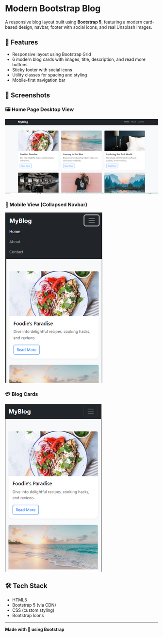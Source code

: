 # Modern Bootstrap Blog

A responsive blog layout built using **Bootstrap 5**, featuring a modern card-based design, navbar, footer with social icons, and real Unsplash images.

## 🚀 Features

- Responsive layout using Bootstrap Grid
- 6 modern blog cards with images, title, description, and read more buttons
- Sticky footer with social icons
- Utility classes for spacing and styling
- Mobile-first navigation bar

## 📸 Screenshots

### 🖼️ Home Page Desktop View

![Desktop View](screenshots/screenshot1.png)

### 📱 Mobile View (Collapsed Navbar)

![Mobile View](screenshots/screenshot3.png)

### 💳 Blog Cards

![Blog Cards](screenshots/screenshot2.png)

## 🛠️ Tech Stack

- HTML5
- Bootstrap 5 (via CDN)
- CSS (custom styling)
- Bootstrap Icons

---

**Made with 💙 using Bootstrap**


